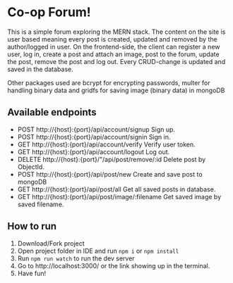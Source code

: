 # Co-op Forum!
This is a simple forum exploring the MERN stack. The content on the site is user based meaning every post is created, updated and removed by the author/logged in user. On the frontend-side, the client can register a new user, log in, create a post and attach an image, post to the forum, update the post, remove the post and log out. Every CRUD-change is updated and saved in the database.

Other packages used are bcrypt for encrypting passwords, multer for handling binary data and gridfs for saving image (binary data) in mongoDB

## Available endpoints
* POST http://{host}:{port}/api/account/signup Sign up.
* POST http://{host}:{port}/api/account/signin Sign in.
* GET http://{host}:{port}/api/account/verify Verify user token.
* GET http://{host}:{port}/api/account/logout Log out.
* DELETE http://{host}:{port}/"/api/post/remove/:id Delete post by ObjectId.
* POST http://{host}:{port}/api/post/new Create and save post to mongoDB
* GET http://{host}:{port}/api/post/all Get all saved posts in database.
* GET http://{host}:{port}/api/post/image/:filename Get saved image by saved filename.


## How to run
1. Download/Fork project
2. Open project folder in IDE and run `npm i` or `npm install`
3. Run `npm run watch` to run the dev server
4. Go to http://localhost:3000/ or the link showing up in the terminal.
5. Have fun!